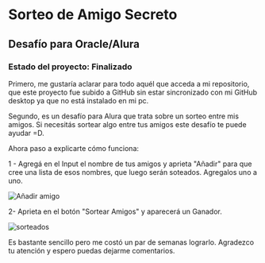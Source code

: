 <h1> Sorteo de Amigo Secreto</h1>
<h2>Desafío para Oracle/Alura</h2>
<h3>Estado del proyecto: Finalizado</h3>

<p>Primero, me gustaría aclarar para todo aquél que acceda a mi repositorio, que este proyecto fue subido a GitHub sin estar sincronizado con mi GitHub desktop ya que no está instalado en mi pc.

Segundo, es un desafío para Alura que trata sobre un sorteo entre mis amigos. Si necesitás sortear algo entre tus amigos este desafío te puede ayudar =D.

Ahora paso a explicarte cómo funciona:

1 - Agregá en el Input el nombre de tus amigos y aprieta "Añadir" para que cree una lista de esos nombres, que luego serán soteados. Agregalos uno a uno.

![Añadir amigo](https://github.com/user-attachments/assets/dfe768db-c2c0-4bd6-b9de-5f6c89dcc6fc)

2- Aprieta en el botón "Sortear Amigos" y aparecerá un Ganador.

![sorteados](https://github.com/user-attachments/assets/7c89ef2f-440e-4d6a-bb7f-067e8be4b997)

</p>

Es bastante sencillo pero me costó un par de semanas lograrlo. Agradezco tu atención y espero puedas dejarme comentarios.
